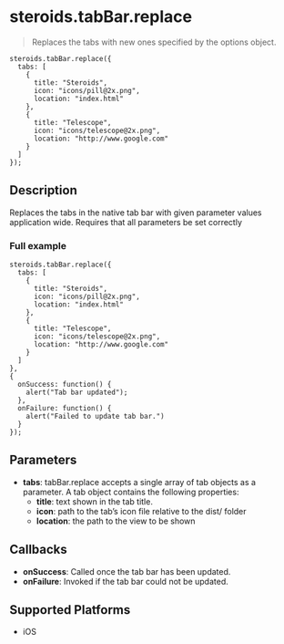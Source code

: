 steroids.tabBar.replace
=================

  > Replaces the tabs with new ones specified by the options object.

    steroids.tabBar.replace({
      tabs: [
        {
          title: "Steroids",
          icon: "icons/pill@2x.png",
          location: "index.html"
        },
        {
          title: "Telescope",
          icon: "icons/telescope@2x.png",
          location: "http://www.google.com"
        }
      ]
    });

Description
-----------

Replaces the tabs in the native tab bar with given parameter values application wide. Requires that all parameters be set correctly
### Full example

    steroids.tabBar.replace({
      tabs: [
        {
          title: "Steroids",
          icon: "icons/pill@2x.png",
          location: "index.html"
        },
        {
          title: "Telescope",
          icon: "icons/telescope@2x.png",
          location: "http://www.google.com"
        }
      ]
    },
    {
      onSuccess: function() {
        alert("Tab bar updated");
      },
      onFailure: function() {
        alert("Failed to update tab bar.")
      }
    });


Parameters
----------
- __tabs__: tabBar.replace accepts a single array of tab objects as a parameter. A tab object contains the following properties:
  * __title__: text shown in the tab title.
  * __icon__: path to the tab’s icon file relative to the dist/ folder
  * __location__: the path to the view to be shown

Callbacks
---------
- __onSuccess__: Called once the tab bar has been updated.
- __onFailure__: Invoked if the tab bar could not be updated.

Supported Platforms
-------------------

- iOS
